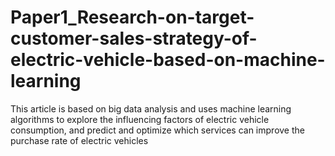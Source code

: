 # Paper1_Research-on-target-customer-sales-strategy-of-electric-vehicle-based-on-machine-learning
This article is based on big data analysis and uses machine learning algorithms to explore the influencing factors of electric vehicle consumption, and predict and optimize which services can improve the purchase rate of electric vehicles
